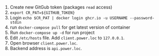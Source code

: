 1. Create new GitGub token (packages ``read`` access)
2. ``export CR_PAT=${GITHUB_TOKEN}``
3. Login ``echo $CR_PAT | docker login ghcr.io -u USERNAME --password-stdin``
4. run ``docker-compose pull`` for get latest version of container
5. Run ``docker-compose up -d`` for run project
6. Edit ``/etc/hosts`` file. Add ``client.power.loc`` to ``127.0.0.1``.
7. Open browser ``client.power.loc``.
8. Backend address is ``api.power.loc``.
